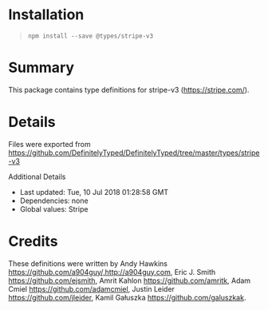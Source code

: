 # Installation
> `npm install --save @types/stripe-v3`

# Summary
This package contains type definitions for stripe-v3 (https://stripe.com/).

# Details
Files were exported from https://github.com/DefinitelyTyped/DefinitelyTyped/tree/master/types/stripe-v3

Additional Details
 * Last updated: Tue, 10 Jul 2018 01:28:58 GMT
 * Dependencies: none
 * Global values: Stripe

# Credits
These definitions were written by Andy Hawkins <https://github.com/a904guy/,http://a904guy.com>, Eric J. Smith <https://github.com/ejsmith>, Amrit Kahlon <https://github.com/amritk>, Adam Cmiel <https://github.com/adamcmiel>, Justin Leider <https://github.com/jleider>, Kamil Gałuszka <https://github.com/galuszkak>.
